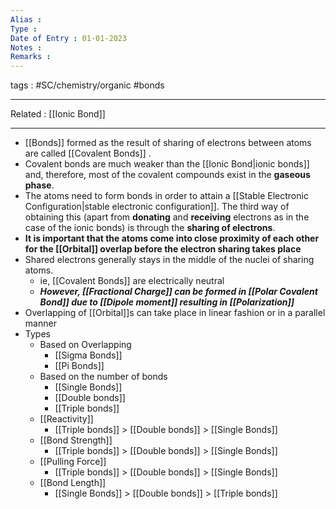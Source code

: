 ```yaml
---
Alias : 
Type : 
Date of Entry : 01-01-2023
Notes : 
Remarks :  
---
```

 tags :  #SC/chemistry/organic #bonds
 
---
Related :  [[Ionic Bond]] 

---
- [[Bonds]] formed as the result of sharing of electrons between atoms are called [[Covalent Bonds]] .
- Covalent bonds are much weaker than the [[Ionic Bond|ionic bonds]] and, therefore, most of the covalent compounds exist in the **gaseous phase**.
- The atoms need to form bonds in order to attain a [[Stable Electronic Configuration|stable electronic configuration]]. The third way of obtaining this (apart from **donating** and **receiving** electrons as in the case of the ionic bonds) is through the **sharing of electrons**.
- **It is important that the atoms come into close proximity of each other for the [[Orbital]] overlap before the electron sharing takes place**
- Shared electrons generally stays in the middle of the nuclei of sharing atoms.
	- ie, [[Covalent Bonds]] are electrically neutral
	- ***However, [[Fractional Charge]] can be formed in [[Polar Covalent Bond]] due to [[Dipole moment]] resulting in [[Polarization]]***
- Overlapping of [[Orbital]]s can take place in linear fashion or in a parallel manner
- Types
	- Based on Overlapping
		- [[Sigma Bonds]]
		- [[Pi Bonds]]
	- Based on the number of bonds
		- [[Single Bonds]] 
		- [[Double bonds]] 
		- [[Triple bonds]] 
	- [[Reactivity]]
		- [[Triple bonds]]  > [[Double bonds]]  > [[Single Bonds]] 
	- [[Bond Strength]]
		- [[Triple bonds]]  > [[Double bonds]]  > [[Single Bonds]] 
	- [[Pulling Force]]
		- [[Triple bonds]]  > [[Double bonds]]  > [[Single Bonds]] 
	- [[Bond Length]]
		- [[Single Bonds]] > [[Double bonds]] > [[Triple bonds]] 